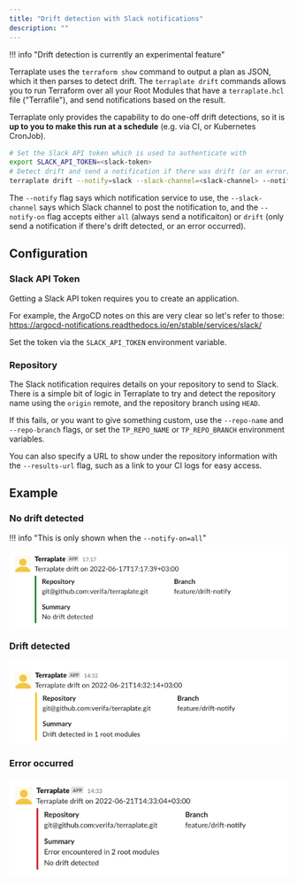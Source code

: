 ```yaml
---
title: "Drift detection with Slack notifications"
description: ""
---
```


!!! info "Drift detection is currently an experimental feature"

Terraplate uses the `terraform show` command to output a plan as JSON, which it then parses to detect drift.
The `terraplate drift` commands allows you to run Terraform over all your Root Modules that have a `terraplate.hcl` file ("Terrafile"), and send notifications based on the result.

Terraplate only provides the capability to do one-off drift detections, so it is **up to you to make this run at a schedule** (e.g. via CI, or Kubernetes CronJob).

```bash title="Slack notification example"
# Set the Slack API token which is used to authenticate with
export SLACK_API_TOKEN=<slack-token>
# Detect drift and send a notification if there was drift (or an error)
terraplate drift --notify=slack --slack-channel=<slack-channel> --notify-on drift
```

The `--notify` flag says which notification service to use, the `--slack-channel` says which Slack channel to post the notification to, and the `--notify-on` flag accepts either `all` (always send a notificaiton) or `drift` (only send a notification if there's drift detected, or an error occurred).

## Configuration

### Slack API Token

Getting a Slack API token requires you to create an application.

For example, the ArgoCD notes on this are very clear so let's refer to those: <https://argocd-notifications.readthedocs.io/en/stable/services/slack/>

Set the token via the `SLACK_API_TOKEN` environment variable.

### Repository

The Slack notification requires details on your repository to send to Slack.
There is a simple bit of logic in Terraplate to try and detect the repository name using the `origin` remote, and the repository branch using `HEAD`.

If this fails, or you want to give something custom, use the `--repo-name` and `--repo-branch` flags, or set the `TP_REPO_NAME` or `TP_REPO_BRANCH` environment variables.

You can also specify a URL to show under the repository information with the `--results-url` flag, such as a link to your CI logs for easy access.

## Example

### No drift detected

!!! info "This is only shown when the `--notify-on=all`"

![slack-no-drift](../assets/images/tutorials/drift-slack-notification/slack-no-drift.png)

### Drift detected

![slack-drift](../assets/images/tutorials/drift-slack-notification/slack-drift.png)

### Error occurred

![slack-error](../assets/images/tutorials/drift-slack-notification/slack-error.png)
